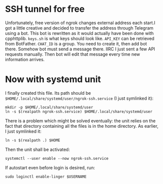 # SSH tunnel for free

Unfortunately, free version of ngrok changes external address each start.I got a little creative and decided to transfer the address through Telegram using a bot. This bot is rewritten as it would actually have been done with cpphttplib.
`keys.sh` is what keys should look like. 
`API_KEY` can be retrieved from BotFather.
`CHAT_ID` is a group. You need to create it, then add bot there. 
Somehow bot must send a message there. IIRC I just sent a few API requests manually. Then bot will edit that message every time new information arrives.



# Now with systemd unit

I finally created this file. Its path should be
`$HOME/.local/share/systemd/user/ngrok-ssh.service` (I just symlinked it):

    mkdir -p $HOME/.local/share/systemd/user
    ln -s $(realpath ngrok-ssh.service) $HOME/.local/share/systemd/user

There is a problem which might be solved eventually: the unit relies on the fact that directory containing all the files is in the home directory. As 
earlier, I just symlinked it:

    ln -s $(realpath .) $HOME

Then the unit shall be activated:

    systemctl --user enable --now ngrok-ssh.service

If autostart even before login is desired, run:

    sudo loginctl enable-linger $USERNAME




